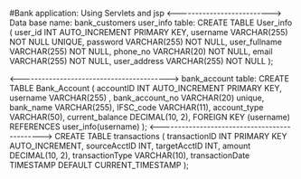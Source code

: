 #Bank application: Using Servlets and jsp
<-------------------------->
Data base name: bank_customers
user_info table:
CREATE TABLE User_info (
    user_id INT AUTO_INCREMENT PRIMARY KEY,
    username VARCHAR(255) NOT NULL UNIQUE,
    password VARCHAR(255) NOT NULL,
    user_fullname VARCHAR(255) NOT NULL,
    phone_no VARCHAR(20) NOT NULL,
    email VARCHAR(255) NOT NULL,
    user_address VARCHAR(255) NOT NULL
);

<----------------------------------------->
bank_account table:
CREATE TABLE Bank_Account (
    accountID INT AUTO_INCREMENT PRIMARY KEY,
    username VARCHAR(255) ,
    bank_account_no VARCHAR(20) unique,
    bank_name VARCHAR(255),
    IFSC_code VARCHAR(11),
    account_type VARCHAR(50),
    current_balance DECIMAL(10, 2),
    FOREIGN KEY (username) REFERENCES user_info(username)
);
<--------------------------------------------->
CREATE TABLE transactions (
    transactionID INT PRIMARY KEY AUTO_INCREMENT,
    sourceAcctID INT,
    targetAcctID INT,
    amount DECIMAL(10, 2),
    transactionType VARCHAR(10),
    transactionDate TIMESTAMP DEFAULT CURRENT_TIMESTAMP
);
 
